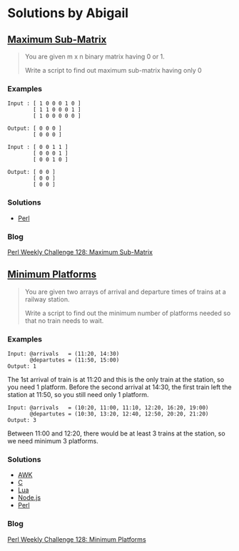 # Solutions by Abigail
## [Maximum Sub-Matrix][task1]

> You are given m x n binary matrix having 0 or 1.
> 
> Write a script to find out maximum sub-matrix having only 0


### Examples

~~~~
Input : [ 1 0 0 0 1 0 ]
        [ 1 1 0 0 0 1 ]
        [ 1 0 0 0 0 0 ]

Output: [ 0 0 0 ]
        [ 0 0 0 ]
~~~~

~~~~
Input : [ 0 0 1 1 ]
        [ 0 0 0 1 ]
        [ 0 0 1 0 ]

Output: [ 0 0 ]
        [ 0 0 ]
        [ 0 0 ]
~~~~


### Solutions
* [Perl](perl/ch-1.pl)

### Blog
[Perl Weekly Challenge 128: Maximum Sub-Matrix][blog1]

## [Minimum Platforms][task2]

> You are given two arrays of arrival and departure times of trains
> at a railway station.
> 
> Write a script to find out the minimum number of platforms needed
> so that no train needs to wait.

### Examples

~~~~
Input: @arrivals   = (11:20, 14:30)
       @departutes = (11:50, 15:00)
Output: 1
~~~~

The 1st arrival of train is at 11:20 and this is the only train at
the station, so you need 1 platform.  Before the second arrival at
14:30, the first train left the station at 11:50, so you still need
only 1 platform.

~~~~
Input: @arrivals   = (10:20, 11:00, 11:10, 12:20, 16:20, 19:00)
       @departutes = (10:30, 13:20, 12:40, 12:50, 20:20, 21:20)
Output: 3
~~~~

Between 11:00 and 12:20, there would be at least 3 trains at the
station, so we need minimum 3 platforms.

### Solutions
* [AWK](awk/ch-2.awk)
* [C](awk/ch-2.c)
* [Lua](lua/ch-2.lua)
* [Node.js](node/ch-2.js)
* [Perl](perl/ch-2.pl)

### Blog
[Perl Weekly Challenge 128: Minimum Platforms][blog2]



[task1]: https://perlweeklychallenge.org/blog/perl-weekly-challenge-128/#TASK1
[task2]: https://perlweeklychallenge.org/blog/perl-weekly-challenge-128/#TASK2
[blog1]: https://abigail.github.io/HTML/Perl-Weekly-Challenge/week-128-1.html
[blog2]: https://abigail.github.io/HTML/Perl-Weekly-Challenge/week-128-2.html
